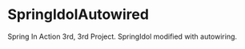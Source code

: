 SpringIdolAutowired
===================

Spring In Action 3rd, 3rd Project. SpringIdol modified with autowiring.
